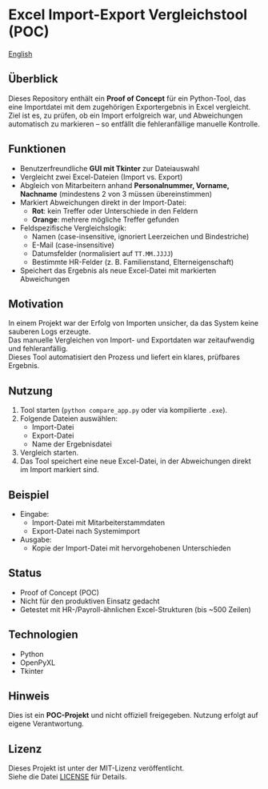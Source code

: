 # Excel Import-Export Vergleichstool (POC)
[English](README_en.md)

## Überblick
Dieses Repository enthält ein **Proof of Concept** für ein Python-Tool, das eine Importdatei mit dem zugehörigen Exportergebnis in Excel vergleicht.  
Ziel ist es, zu prüfen, ob ein Import erfolgreich war, und Abweichungen automatisch zu markieren – so entfällt die fehleranfällige manuelle Kontrolle.

## Funktionen
- Benutzerfreundliche **GUI mit Tkinter** zur Dateiauswahl  
- Vergleicht zwei Excel-Dateien (Import vs. Export)  
- Abgleich von Mitarbeitern anhand **Personalnummer, Vorname, Nachname** (mindestens 2 von 3 müssen übereinstimmen)  
- Markiert Abweichungen direkt in der Import-Datei:
  - **Rot**: kein Treffer oder Unterschiede in den Feldern  
  - **Orange**: mehrere mögliche Treffer gefunden  
- Feldspezifische Vergleichslogik:
  - Namen (case-insensitive, ignoriert Leerzeichen und Bindestriche)  
  - E-Mail (case-insensitive)  
  - Datumsfelder (normalisiert auf `TT.MM.JJJJ`)  
  - Bestimmte HR-Felder (z. B. Familienstand, Elterneigenschaft)  
- Speichert das Ergebnis als neue Excel-Datei mit markierten Abweichungen  

## Motivation
In einem Projekt war der Erfolg von Importen unsicher, da das System keine sauberen Logs erzeugte.  
Das manuelle Vergleichen von Import- und Exportdaten war zeitaufwendig und fehleranfällig.  
Dieses Tool automatisiert den Prozess und liefert ein klares, prüfbares Ergebnis.

## Nutzung
1. Tool starten (`python compare_app.py` oder via kompilierte `.exe`).  
2. Folgende Dateien auswählen:
   - Import-Datei  
   - Export-Datei  
   - Name der Ergebnisdatei  
3. Vergleich starten.  
4. Das Tool speichert eine neue Excel-Datei, in der Abweichungen direkt im Import markiert sind.

## Beispiel
- Eingabe:  
  - Import-Datei mit Mitarbeiterstammdaten  
  - Export-Datei nach Systemimport  
- Ausgabe:  
  - Kopie der Import-Datei mit hervorgehobenen Unterschieden  

## Status
- Proof of Concept (POC)  
- Nicht für den produktiven Einsatz gedacht  
- Getestet mit HR-/Payroll-ähnlichen Excel-Strukturen (bis ~500 Zeilen)  

## Technologien
- Python  
- OpenPyXL  
- Tkinter  

## Hinweis
Dies ist ein **POC-Projekt** und nicht offiziell freigegeben. Nutzung erfolgt auf eigene Verantwortung.

## Lizenz
Dieses Projekt ist unter der MIT-Lizenz veröffentlicht.  
Siehe die Datei [LICENSE](LICENSE) für Details.
